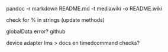 pandoc -r markdown README.md -t mediawiki -o README.wiki

check for % in strings (update methods)

globalData error? github

device adapter lms > docs en timedcommand checks?
